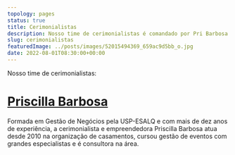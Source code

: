 ```yaml
---
topology: pages
status: true
title: Cerimonialistas
description: Nosso time de cerimonialistas é comandado por Pri Barbosa que possui mais de 10 anos de experiência na área.
slug: cerimonialistas
featuredImage: ../posts/images/52015494369_659ac9d5bb_o.jpg
date: 2022-08-01T08:30:00+00:00
---
```


Nosso time de cerimonialistas:

# [Priscilla Barbosa](/priscilla-barbosa-cerimonialista)

Formada em Gestão de Negócios pela USP-ESALQ e com mais de dez anos de experiência, a cerimonialista e empreendedora Priscilla Barbosa atua desde 2010 na organização de casamentos, cursou gestão de eventos com grandes especialistas e é consultora na área.

